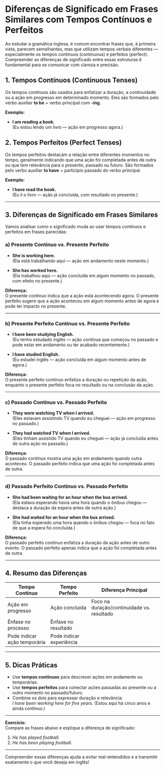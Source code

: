
# Diferenças de Significado em Frases Similares com Tempos Contínuos e Perfeitos

Ao estudar a gramática inglesa, é comum encontrar frases que, à primeira vista, parecem semelhantes, mas que utilizam tempos verbais diferentes — especialmente os tempos contínuos (continuous) e perfeitos (perfect). Compreender as diferenças de significado entre essas estruturas é fundamental para se comunicar com clareza e precisão.

## 1. Tempos Contínuos (Continuous Tenses)

Os tempos contínuos são usados para enfatizar a duração, a continuidade ou a ação em progresso em determinado momento. Eles são formados pelo verbo auxiliar **to be** + verbo principal com **-ing**.

**Exemplo:**
- **I am reading a book.**  
  (Eu estou lendo um livro — ação em progresso agora.)

## 2. Tempos Perfeitos (Perfect Tenses)

Os tempos perfeitos destacam a relação entre diferentes momentos no tempo, geralmente indicando que uma ação foi completada antes de outra ou que tem relevância para o presente, passado ou futuro. São formados pelo verbo auxiliar **to have** + particípio passado do verbo principal.

**Exemplo:**
- **I have read the book.**  
  (Eu li o livro — ação já concluída, com resultado no presente.)

---

## 3. Diferenças de Significado em Frases Similares

Vamos analisar como o significado muda ao usar tempos contínuos e perfeitos em frases parecidas:

### a) Presente Contínuo vs. Presente Perfeito

- **She is working here.**  
  (Ela está trabalhando aqui — ação em andamento neste momento.)

- **She has worked here.**  
  (Ela trabalhou aqui — ação concluída em algum momento no passado, com efeito no presente.)

**Diferença:**  
O presente contínuo indica que a ação está acontecendo agora. O presente perfeito sugere que a ação aconteceu em algum momento antes de agora e pode ter impacto no presente.

---

### b) Presente Perfeito Contínuo vs. Presente Perfeito

- **I have been studying English.**  
  (Eu tenho estudado inglês — ação contínua que começou no passado e pode estar em andamento ou ter acabado recentemente.)

- **I have studied English.**  
  (Eu estudei inglês — ação concluída em algum momento antes de agora.)

**Diferença:**  
O presente perfeito contínuo enfatiza a duração ou repetição da ação, enquanto o presente perfeito foca no resultado ou na conclusão da ação.

---

### c) Passado Contínuo vs. Passado Perfeito

- **They were watching TV when I arrived.**  
  (Eles estavam assistindo TV quando eu cheguei — ação em progresso no passado.)

- **They had watched TV when I arrived.**  
  (Eles tinham assistido TV quando eu cheguei — ação já concluída antes de outra ação no passado.)

**Diferença:**  
O passado contínuo mostra uma ação em andamento quando outra aconteceu. O passado perfeito indica que uma ação foi completada antes de outra.

---

### d) Passado Perfeito Contínuo vs. Passado Perfeito

- **She had been waiting for an hour when the bus arrived.**  
  (Ela estava esperando havia uma hora quando o ônibus chegou — destaca a duração da espera antes de outra ação.)

- **She had waited for an hour when the bus arrived.**  
  (Ela tinha esperado uma hora quando o ônibus chegou — foca no fato de que a espera foi concluída.)

**Diferença:**  
O passado perfeito contínuo enfatiza a duração da ação antes de outro evento. O passado perfeito apenas indica que a ação foi completada antes de outra.

---

## 4. Resumo das Diferenças

| Tempo Contínuo                | Tempo Perfeito                | Diferença Principal                        |
|-------------------------------|-------------------------------|--------------------------------------------|
| Ação em progresso             | Ação concluída                | Foco na duração/continuidade vs. resultado |
| Ênfase no processo            | Ênfase no resultado           |                                            |
| Pode indicar ação temporária  | Pode indicar experiência      |                                            |

---

## 5. Dicas Práticas

- Use **tempos contínuos** para descrever ações em andamento ou temporárias.
- Use **tempos perfeitos** para conectar ações passadas ao presente ou a outro momento no passado/futuro.
- Combine os dois para expressar duração e relevância:  
  _I have been working here for five years._ (Estou aqui há cinco anos e ainda continuo.)

---

**Exercício:**  
Compare as frases abaixo e explique a diferença de significado:

1. _He has played football._  
2. _He has been playing football._

---

Compreender essas diferenças ajuda a evitar mal-entendidos e a transmitir exatamente o que você deseja em inglês!
```
